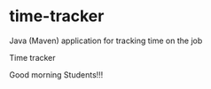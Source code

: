 # time-tracker
Java (Maven) application for tracking time on the job

Time tracker

Good morning Students!!! 
 
